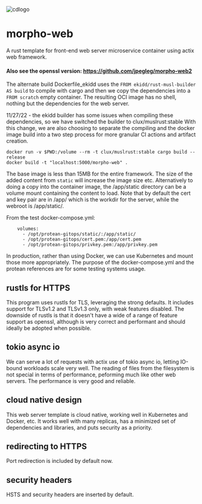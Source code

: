 ![cdlogo](https://carefuldata.com/images/cdlogo.png)

# morpho-web

A rust template for front-end web server microservice container using actix web framework.

#### Also see the openssl version: https://github.com/jpegleg/morpho-web2

The alternate build Dockerfile_ekidd uses the `FROM ekidd/rust-musl-builder AS build` to compile with cargo
and then we copy the dependencies into a `FROM scratch` empty container. The resulting OCI
image has no shell, nothing but the dependencies for the web server.

11/27/22 - the ekidd builder has some issues when compiling these dependencies, so we have switched the builder to clux/muslrust:stable
With this change, we are also choosing to separate the compiling and the docker image build into a two step process for more granular
CI actions and artifact creation.

```
docker run -v $PWD:/volume --rm -t clux/muslrust:stable cargo build --release
docker build -t "localhost:5000/morpho-web" .
```

The base image is less than 15MB for the entire framework. The size of the added content from `static`
will increase the image size etc. Alternatively to doing a copy into the container image,
the /app/static directory can be a volume mount containing the content to load. Note that by default the cert and key pair are in /app/ which is the workdir for the server, while the webroot is /app/static/.

From the test docker-compose.yml:

```
    volumes:
      - /opt/protean-gitops/static/:/app/static/
      - /opt/protean-gitops/cert.pem:/app/cert.pem
      - /opt/protean-gitops/privkey.pem:/app/privkey.pem
```

In production, rather than using Docker, we can use Kubernetes and mount those more appropriately.
The purpose of the docker-compose.yml and the protean references are for some testing systems usage.

## rustls for HTTPS

This program uses rustls for TLS, leveraging the strong defaults. It includes support for TLSv1.2 and TLSv1.3 only,
with weak features disabled. The downside of rustls is that it doesn't have a wide of a range of feature support as openssl,
although is very correct and performant and should ideally be adopted when possible.

## tokio async io

We can serve a lot of requests with actix use of tokio async io, letting IO-bound workloads scale very well.
The reading of files from the filesystem is not special in terms of performance, peforming much like other
web servers. The performance is very good and reliable.

## cloud native design

This web server template is cloud native, working well in Kubernetes and Docker, etc.
It works well with many replicas, has a minimized set of dependencies and libraries,
and puts security as a priority.

## redirecting to HTTPS

Port redirection is included by default now.

## security headers

HSTS and security headers are inserted by default.


